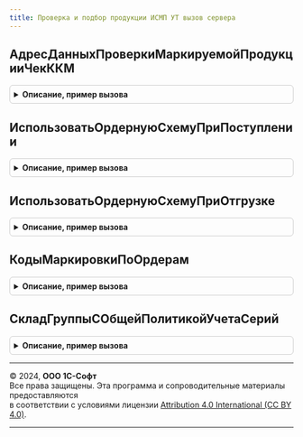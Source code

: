```yaml
---
title: Проверка и подбор продукции ИСМП УТ вызов сервера
---
```



## АдресДанныхПроверкиМаркируемойПродукцииЧекККМ
<details style="margin: 1em 0; padding: 0.5em; border: 1px solid #ccc; border-radius: 6px;">

<summary style="font-weight: bold; cursor: pointer;">Описание, пример вызова</summary>

```bsl

Функция АдресДанныхПроверкиМаркируемойПродукцииЧекККМ(ПараметрыСканирования, Знач Объект, УникальныйИдентификатор, ВидМаркируемойПродукции) Экспорт
```

Пример вызова
```bsl
Результат = ПроверкаИПодборПродукцииИСМПУТВызовСервера.АдресДанныхПроверкиМаркируемойПродукцииЧекККМ(ПараметрыСканирования, Объект, УникальныйИдентификатор, ВидМаркируемойПродукции) 
```
</details>

## ИспользоватьОрдернуюСхемуПриПоступлении
<details style="margin: 1em 0; padding: 0.5em; border: 1px solid #ccc; border-radius: 6px;">

<summary style="font-weight: bold; cursor: pointer;">Описание, пример вызова</summary>

```bsl

// Использовать ордерную схему при поступлении.
//
// Параметры:
//  Склад - СправочникСсылка.Склады -
//  Дата - Неопределено, Дата -
//  МожетБытьГруппа - Булево - Может быть группа
//
// Возвращаемое значение:
//  Булево, Произвольный - Использовать ордерную схему при поступлении
Функция ИспользоватьОрдернуюСхемуПриПоступлении(Склад, Дата = Неопределено, МожетБытьГруппа = Ложь) Экспорт
```

Пример вызова
```bsl
Результат = ПроверкаИПодборПродукцииИСМПУТВызовСервера.ИспользоватьОрдернуюСхемуПриПоступлении(Склад, Дата, МожетБытьГруппа);
```
</details>

## ИспользоватьОрдернуюСхемуПриОтгрузке
<details style="margin: 1em 0; padding: 0.5em; border: 1px solid #ccc; border-radius: 6px;">

<summary style="font-weight: bold; cursor: pointer;">Описание, пример вызова</summary>

```bsl

// Использовать ордерную схему при отгрузке.
//
// Параметры:
//  Склад - СправочникСсылка.Склады -
//  Дата - Неопределено, Дата -
//
// Возвращаемое значение:
//  Булево, Произвольный - Использовать ордерную схему при отгрузке
Функция ИспользоватьОрдернуюСхемуПриОтгрузке(Склад, Дата = Неопределено, МожетБытьГруппа = Ложь) Экспорт
```

Пример вызова
```bsl
Результат = ПроверкаИПодборПродукцииИСМПУТВызовСервера.ИспользоватьОрдернуюСхемуПриОтгрузке(Склад, Дата, МожетБытьГруппа);
```
</details>

## КодыМаркировкиПоОрдерам
<details style="margin: 1em 0; padding: 0.5em; border: 1px solid #ccc; border-radius: 6px;">

<summary style="font-weight: bold; cursor: pointer;">Описание, пример вызова</summary>

```bsl

// Получить данные по фактически обработанным маркам
//
// Параметры:
// ПроверяемыйДокумент - ДокументСсылка - распоряжение ордеров.
// Возвращаемое значение:
// Структура:
//	*Успешно - Булево
//	*Штрихкоды - см. ЗаполнитьТаблицуШтрихКодовДляЗагрузки.Штрихкоды
//	*ТекстОшибки - Строка
Функция КодыМаркировкиПоОрдерам(ПроверяемыйДокумент) Экспорт
```

Пример вызова
```bsl
Результат = ПроверкаИПодборПродукцииИСМПУТВызовСервера.КодыМаркировкиПоОрдерам(ПроверяемыйДокумент) 
```
</details>

## СкладГруппыСОбщейПолитикойУчетаСерий
<details style="margin: 1em 0; padding: 0.5em; border: 1px solid #ccc; border-radius: 6px;">

<summary style="font-weight: bold; cursor: pointer;">Описание, пример вызова</summary>

```bsl

// Склад группы с общей политикой учета серий.
//
// Параметры:
//  ГруппаСкладов - СправочникСсылка.Склады - Группа складов
//  ВидМаркируемойПродукции - ПеречислениеСсылка.ВидыПродукцииИС - Вид маркируемой продукции
//
// Возвращаемое значение:
//  СправочникСсылка.Склады - склад из указанной группы складов, если по складам группы
//   по маркируемой продукции указанного вида нет особенностей настроек серий
Функция СкладГруппыСОбщейПолитикойУчетаСерий(ГруппаСкладов, ВидМаркируемойПродукции) Экспорт
```

Пример вызова
```bsl
Результат = ПроверкаИПодборПродукцииИСМПУТВызовСервера.СкладГруппыСОбщейПолитикойУчетаСерий(ГруппаСкладов, ВидМаркируемойПродукции) 
```
</details>

---

© 2024, **ООО 1С-Софт**  
Все права защищены. Эта программа и сопроводительные материалы предоставляются  
в соответствии с условиями лицензии [Attribution 4.0 International (CC BY 4.0)](https://creativecommons.org/licenses/by/4.0/legalcode).

---
